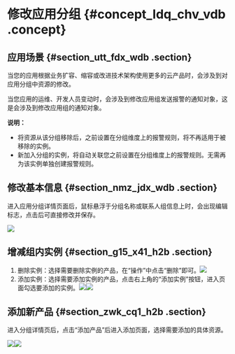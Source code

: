 # 修改应用分组 {#concept_ldq_chv_vdb .concept}

## 应用场景 {#section_utt_fdx_wdb .section}

当您的应用根据业务扩容、缩容或改进技术架构使用更多的云产品时，会涉及到对应用分组中资源的修改。

当您应用的运维、开发人员变动时，会涉及到修改应用组发送报警的通知对象，这是会涉及到修改应用组的通知对象。

**说明：** 

-   将资源从该分组移除后，之前设置在分组维度上的报警规则，将不再适用于被移除的实例。
-   新加入分组的实例，将自动关联您之前设置在分组维度上的报警规则。无需再为该实例单独创建报警规则。

## 修改基本信息 {#section_nmz_jdx_wdb .section}

进入应用分组详情页面后，鼠标悬浮于分组名称或联系人组信息上时，会出现编辑标志，点击后可直接修改并保存。

![](http://static-aliyun-doc.oss-cn-hangzhou.aliyuncs.com/assets/img/6147/6598_zh-CN.png)

## 增减组内实例 {#section_g15_x41_h2b .section}

1.  删除实例：选择需要删除实例的产品，在“操作”中点击“删除”即可。![](http://static-aliyun-doc.oss-cn-hangzhou.aliyuncs.com/assets/img/6147/6599_zh-CN.png)
2.  添加实例：选择需要添加实例的产品，点击右上角的“添加实例”按钮，进入页面勾选要添加的实例。![](http://static-aliyun-doc.oss-cn-hangzhou.aliyuncs.com/assets/img/6147/6600_zh-CN.png)![](http://static-aliyun-doc.oss-cn-hangzhou.aliyuncs.com/assets/img/6147/6601_zh-CN.png)

## 添加新产品 {#section_zwk_cq1_h2b .section}

进入分组详情页后，点击“添加产品”后进入添加页面，选择需要添加的具体资源。

![](http://static-aliyun-doc.oss-cn-hangzhou.aliyuncs.com/assets/img/6147/6603_zh-CN.png)![](http://static-aliyun-doc.oss-cn-hangzhou.aliyuncs.com/assets/img/6147/6604_zh-CN.png)

